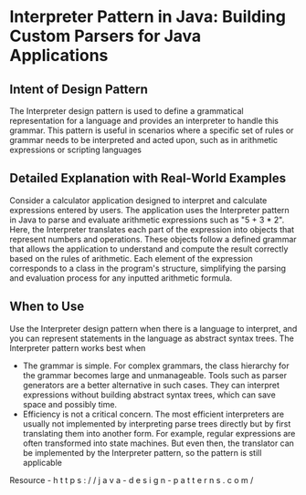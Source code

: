 # Interpreter Pattern in Java: Building Custom Parsers for Java Applications

## Intent of Design Pattern

The Interpreter design pattern is used to define a grammatical representation for a language and provides an interpreter to handle this grammar. This pattern is useful in scenarios where a specific set of rules or grammar needs to be interpreted and acted upon, such as in arithmetic expressions or scripting languages

## Detailed Explanation with Real-World Examples

Consider a calculator application designed to interpret and calculate expressions entered by users. The application uses the Interpreter pattern in Java to parse and evaluate arithmetic expressions such as "5 + 3 * 2". Here, the Interpreter translates each part of the expression into objects that represent numbers and operations. These objects follow a defined grammar that allows the application to understand and compute the result correctly based on the rules of arithmetic. Each element of the expression corresponds to a class in the program's structure, simplifying the parsing and evaluation process for any inputted arithmetic formula.

## When to Use

Use the Interpreter design pattern when there is a language to interpret, and you can represent statements in the language as abstract syntax trees. The Interpreter pattern works best when

* The grammar is simple. For complex grammars, the class hierarchy for the grammar becomes large and unmanageable. Tools such as parser generators are a better alternative in such cases. They can interpret expressions without building abstract syntax trees, which can save space and possibly time.
* Efficiency is not a critical concern. The most efficient interpreters are usually not implemented by interpreting parse trees directly but by first translating them into another form. For example, regular expressions are often transformed into state machines. But even then, the translator can be implemented by the Interpreter pattern, so the pattern is still applicable

Resource - h t t p s : / / j a v a - d e s i g n - p a t t e r n s . c o m /